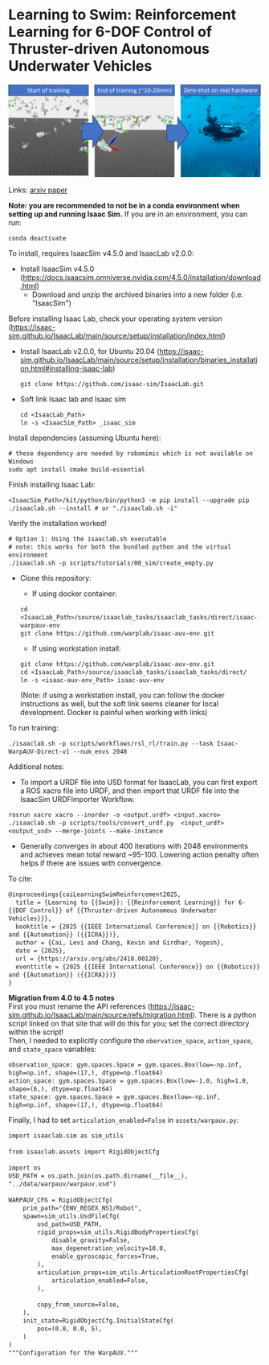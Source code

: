 # Learning to Swim: Reinforcement Learning for 6-DOF Control of Thruster-driven Autonomous Underwater Vehicles

![Overview](./imgs/qual-overview.png)

Links: [arxiv paper](https://arxiv.org/abs/2410.00120)

**Note: you are recommended to not be in a conda environment when setting up and running Isaac Sim.** If you are in an environment, you can run:
```
conda deactivate
```

To install, requires IsaacSim v4.5.0 and IsaacLab v2.0.0:
- Install IsaacSim v4.5.0 (https://docs.isaacsim.omniverse.nvidia.com/4.5.0/installation/download.html)
  - Download and unzip the archived binaries into a new folder (i.e. "IsaacSim")

Before installing Isaac Lab, check your operating system version (https://isaac-sim.github.io/IsaacLab/main/source/setup/installation/index.html)
- Install IsaacLab v2.0.0, for Ubuntu 20.04 (https://isaac-sim.github.io/IsaacLab/main/source/setup/installation/binaries_installation.html#installing-isaac-lab)
  ```
  git clone https://github.com/isaac-sim/IsaacLab.git
  ```

- Soft link Isaac lab and Isaac sim 
  ```
  cd <IsaacLab_Path> 
  ln -s <IsaacSim_Path> _isaac_sim
  ```

Install dependencies (assuming Ubuntu here):
```
# these dependency are needed by robomimic which is not available on Windows
sudo apt install cmake build-essential
```

Finish installing Isaac Lab:
```
<IsaacSim_Path>/kit/python/bin/python3 -m pip install --upgrade pip
./isaaclab.sh --install # or "./isaaclab.sh -i"
```

Verify the installation worked!
```
# Option 1: Using the isaaclab.sh executable
# note: this works for both the bundled python and the virtual environment
./isaaclab.sh -p scripts/tutorials/00_sim/create_empty.py
```

- Clone this repository:

  - If using docker container:
  ```
  cd <IsaacLab_Path>/source/isaaclab_tasks/isaaclab_tasks/direct/isaac-warpauv-env
  git clone https://github.com/warplab/isaac-auv-env.git
  ```

  - If using workstation install:
  ```
  git clone https://github.com/warplab/isaac-auv-env.git
  cd <IsaacLab_Path>/source/isaaclab_tasks/isaaclab_tasks/direct/
  ln -s <isaac-auv-env_Path> isaac-auv-env
  ```
  (Note: if using a workstation install, you can follow the docker instructions as well, but the soft link seems cleaner for local development. Docker is painful when working with links)

To run training:
```
./isaaclab.sh -p scripts/workflows/rsl_rl/train.py --task Isaac-WarpAUV-Direct-v1 --num_envs 2048
```

Additional notes:

 - To import a URDF file into USD format for IsaacLab, you can first export a ROS xacro file into URDF, and then import that URDF file into the IsaacSim URDFImporter Workflow.

 ```
 rosrun xacro xacro --inorder -o <output.urdf> <input.xacro>
 ./isaaclab.sh -p scripts/tools/convert_urdf.py  <input_urdf> <output_usd> --merge-joints --make-instance
 ```

 - Generally converges in about 400 iterations with 2048 environments and achieves mean total reward ~95-100. Lowering action penalty often helps if there are issues with convergence.

To cite:
```
@inproceedings{caiLearningSwimReinforcement2025,
  title = {Learning to {{Swim}}: {{Reinforcement Learning}} for 6-{{DOF Control}} of {{Thruster-driven Autonomous Underwater Vehicles}}},
  booktitle = {2025 {{IEEE International Conference}} on {{Robotics}} and {{Automation}} ({{ICRA}})},
  author = {Cai, Levi and Chang, Kevin and Girdhar, Yogesh},
  date = {2025},
  url = {https://arxiv.org/abs/2410.00120},
  eventtitle = {2025 {{IEEE International Conference}} on {{Robotics}} and {{Automation}} ({{ICRA}})}
}

```

**Migration from 4.0 to 4.5 notes** <br/>
First you must rename the API references (https://isaac-sim.github.io/IsaacLab/main/source/refs/migration.html). There is a python script linked on that site that will do this for you; set the correct directory within the script! <br/>
Then, I needed to explicitly configure the `obervation_space`, `action_space`, and `state_space` variables:
```[Python]
observation_space: gym.spaces.Space = gym.spaces.Box(low=-np.inf, high=np.inf, shape=(17,), dtype=np.float64)
action_space: gym.spaces.Space = gym.spaces.Box(low=-1.0, high=1.0, shape=(6,), dtype=np.float64)
state_space: gym.spaces.Space = gym.spaces.Box(low=-np.inf, high=np.inf, shape=(17,), dtype=np.float64)
```

Finally, I had to set `articulation_enabled=False` in `assets/warpauv.py`:
```
import isaaclab.sim as sim_utils

from isaaclab.assets import RigidObjectCfg

import os
USD_PATH = os.path.join(os.path.dirname(__file__), "../data/warpauv/warpauv.usd")

WARPAUV_CFG = RigidObjectCfg(
    prim_path="{ENV_REGEX_NS}/Robot",
    spawn=sim_utils.UsdFileCfg(
        usd_path=USD_PATH,
        rigid_props=sim_utils.RigidBodyPropertiesCfg(
            disable_gravity=False,
            max_depenetration_velocity=10.0,
            enable_gyroscopic_forces=True,
        ),
        articulation_props=sim_utils.ArticulationRootPropertiesCfg(
            articulation_enabled=False,
        ),

        copy_from_source=False,
    ),
    init_state=RigidObjectCfg.InitialStateCfg(
        pos=(0.0, 0.0, 5),
    )
)
"""Configuration for the WarpAUV."""
```
